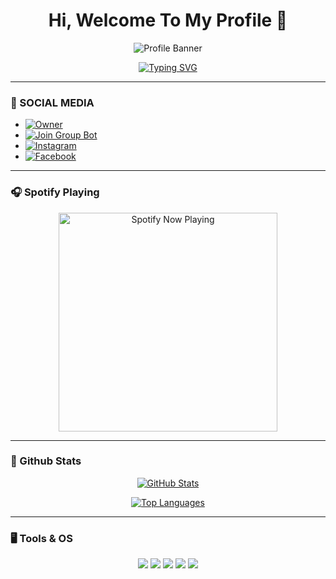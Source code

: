 <h1 align="center">Hi, Welcome To My Profile 👋</h1>

<p align="center">
  <img src="https://pomf2.lain.la/f/3otbie9h.jpg" alt="Profile Banner" />
</p>

<p align="center">
  <a href="https://github.com/takimtod">
    <img src="http://readme-typing-svg.herokuapp.com?color=FFFF00&center=true&vCenter=true&multiline=false&lines=Hi!+I'm+a+Newbie;Don't+bully+me+>//<" alt="Typing SVG">
  </a>
</p>

---

### 📱 SOCIAL MEDIA

- [![Owner](https://img.shields.io/badge/Developer-Takimtod-brightgreen)](https://wa.me/628388024064)
- [![Join Group Bot](https://img.shields.io/badge/Join%20Group-000000?style=social&logo=whatsapp&logoColor=brightgreen)](https://chat.whatsapp.com/EA2NGd03YWCGgusBCAd27Y)
- [![Instagram](https://img.shields.io/badge/Instagram-000000?style=social&logo=instagram&logoColor=ff69b4)](https://instagram.com/mustakim_hasri)
- [![Facebook](https://img.shields.io/badge/Facebook-ff007f?style=social&logo=facebook&logoColor=0080ff)](https://facebook.com/Kevin)

---

### 🎧 Spotify Playing

<p align="center">
  <a href="https://open.spotify.com/track/0wULafSHeHYZFu54R9ZFRJ" target="_blank">
    <img src="https://now-playing-on-spotify.vercel.app/api/spotify" alt="Spotify Now Playing" width="350"/>
  </a>
</p>

---


### 🚀 Github Stats

<p align="center">
  <a href="https://github.com/takimtod">
    <img src="https://github-readme-stats.vercel.app/api?username=takimtod&show_icons=true&theme=radical" alt="GitHub Stats">
  </a>
</p>
<p align="center">
  <a href="https://github.com/takimtod">
    <img src="https://github-readme-stats.vercel.app/api/top-langs/?username=takimtod&theme=radical&layout=compact" alt="Top Languages">
  </a>
</p>

---

### 🖥️ Tools & OS

<p align="center">
  <img src="https://img.shields.io/badge/OS-Linux-blue?&logo=Linux" />
  <img src="https://img.shields.io/badge/OS-Windows-blue?&logo=Windows" />
  <img src="https://img.shields.io/badge/IDE-Xcode-blue?&logo=xcode" />
  <img src="https://img.shields.io/badge/Text%20Editor-Visual%20Studio%20Code-blue?&logo=visual%20studio%20code&logoColor=blue" />
  <img src="https://img.shields.io/badge/Sublime%20Text-gray?&logo=Sublime-Text" />
</p>
